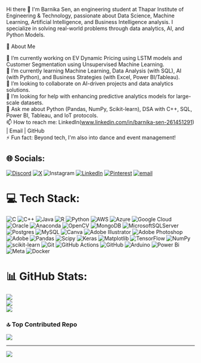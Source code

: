Hi there 👋
I'm Barnika Sen, an engineering student at Thapar Institute of Engineering & Technology, passionate about Data Science, Machine Learning, Artificial Intelligence, and Business Intelligence analysis. I specialize in solving real-world problems through data analytics, AI, and Python Models.

🚀 About Me

🔭 I’m currently working on EV Dynamic Pricing using LSTM models and Customer Segmentation using Unsupervised Machine Learning.</br>
🌱 I’m currently learning Machine Learning, Data Analysis (with SQL), AI (with Python), and Business Strategies (with Excel, Power BI/Tableau).</br>
👯 I’m looking to collaborate on AI-driven projects and data analytics solutions.</br>
🤔 I’m looking for help with enhancing predictive analytics models for large-scale datasets.</br>
💬 Ask me about Python (Pandas, NumPy, Scikit-learn), DSA with C++, SQL, Power BI, Tableau, and IoT protocols.</br>
📫 How to reach me: LinkedIn(www.linkedin.com/in/barnika-sen-261451291) | Email | GitHub</br>
⚡ Fun fact: Beyond tech, I'm also into dance and event management!</br>

## 🌐 Socials:
[![Discord](https://img.shields.io/badge/Discord-%237289DA.svg?logo=discord&logoColor=white)](https://discord.gg/https://discord.gg/X3nSrC4C) [![X](https://img.shields.io/badge/X-black.svg?logo=X&logoColor=white)](https://x.com/Barnikaaaaaaa) ![Instagram](https://img.shields.io/badge/Instagram-%23E4405F.svg?logo=Instagram&logoColor=white) [![LinkedIn](https://img.shields.io/badge/LinkedIn-%230077B5.svg?logo=linkedin&logoColor=white)](https://www.linkedin.com/in/barnika-sen-261451291/) [![Pinterest](https://img.shields.io/badge/Pinterest-%23E60023.svg?logo=Pinterest&logoColor=white)](https://pinterest.com/barnikasen) [![email](https://img.shields.io/badge/Email-D14836?logo=gmail&logoColor=white)](mailto:bsen_be22@thapar.edu) 

# 💻 Tech Stack:
![C](https://img.shields.io/badge/c-%2300599C.svg?style=flat&logo=c&logoColor=white) ![C++](https://img.shields.io/badge/c++-%2300599C.svg?style=flat&logo=c%2B%2B&logoColor=white) ![Java](https://img.shields.io/badge/java-%23ED8B00.svg?style=flat&logo=openjdk&logoColor=white) ![R](https://img.shields.io/badge/r-%23276DC3.svg?style=flat&logo=r&logoColor=white) ![Python](https://img.shields.io/badge/python-3670A0?style=flat&logo=python&logoColor=ffdd54) ![AWS](https://img.shields.io/badge/AWS-%23FF9900.svg?style=flat&logo=amazon-aws&logoColor=white) ![Azure](https://img.shields.io/badge/azure-%230072C6.svg?style=flat&logo=microsoftazure&logoColor=white) ![Google Cloud](https://img.shields.io/badge/GoogleCloud-%234285F4.svg?style=flat&logo=google-cloud&logoColor=white) ![Oracle](https://img.shields.io/badge/Oracle-F80000?style=flat&logo=oracle&logoColor=white) ![Anaconda](https://img.shields.io/badge/Anaconda-%2344A833.svg?style=flat&logo=anaconda&logoColor=white) ![OpenCV](https://img.shields.io/badge/opencv-%23white.svg?style=flat&logo=opencv&logoColor=white) ![MongoDB](https://img.shields.io/badge/MongoDB-%234ea94b.svg?style=flat&logo=mongodb&logoColor=white) ![MicrosoftSQLServer](https://img.shields.io/badge/Microsoft%20SQL%20Server-CC2927?style=flat&logo=microsoft%20sql%20server&logoColor=white) ![Postgres](https://img.shields.io/badge/postgres-%23316192.svg?style=flat&logo=postgresql&logoColor=white) ![MySQL](https://img.shields.io/badge/mysql-4479A1.svg?style=flat&logo=mysql&logoColor=white) ![Canva](https://img.shields.io/badge/Canva-%2300C4CC.svg?style=flat&logo=Canva&logoColor=white) ![Adobe Illustrator](https://img.shields.io/badge/adobe%20illustrator-%23FF9A00.svg?style=flat&logo=adobe%20illustrator&logoColor=white) ![Adobe Photoshop](https://img.shields.io/badge/adobe%20photoshop-%2331A8FF.svg?style=flat&logo=adobe%20photoshop&logoColor=white) ![Adobe](https://img.shields.io/badge/adobe-%23FF0000.svg?style=flat&logo=adobe&logoColor=white) ![Pandas](https://img.shields.io/badge/pandas-%23150458.svg?style=flat&logo=pandas&logoColor=white) ![Scipy](https://img.shields.io/badge/SciPy-%230C55A5.svg?style=flat&logo=scipy&logoColor=%white) ![Keras](https://img.shields.io/badge/Keras-%23D00000.svg?style=flat&logo=Keras&logoColor=white) ![Matplotlib](https://img.shields.io/badge/Matplotlib-%23ffffff.svg?style=flat&logo=Matplotlib&logoColor=black) ![TensorFlow](https://img.shields.io/badge/TensorFlow-%23FF6F00.svg?style=flat&logo=TensorFlow&logoColor=white) ![NumPy](https://img.shields.io/badge/numpy-%23013243.svg?style=flat&logo=numpy&logoColor=white) ![scikit-learn](https://img.shields.io/badge/scikit--learn-%23F7931E.svg?style=flat&logo=scikit-learn&logoColor=white) ![Git](https://img.shields.io/badge/git-%23F05033.svg?style=flat&logo=git&logoColor=white) ![GitHub Actions](https://img.shields.io/badge/github%20actions-%232671E5.svg?style=flat&logo=githubactions&logoColor=white) ![GitHub](https://img.shields.io/badge/github-%23121011.svg?style=flat&logo=github&logoColor=white) ![Arduino](https://img.shields.io/badge/-Arduino-00979D?style=flat&logo=Arduino&logoColor=white) ![Power Bi](https://img.shields.io/badge/power_bi-F2C811?style=flat&logo=powerbi&logoColor=black) ![Meta](https://img.shields.io/badge/Meta-%230467DF.svg?style=flat&logo=Meta&logoColor=white) ![Docker](https://img.shields.io/badge/docker-%230db7ed.svg?style=flat&logo=docker&logoColor=white)
# 📊 GitHub Stats:
![](https://github-readme-stats.vercel.app/api?username=senbarnika&theme=neon&hide_border=false&include_all_commits=false&count_private=false)<br/>
![](https://nirzak-streak-stats.vercel.app/?user=senbarnika&theme=neon&hide_border=false)<br/>
![](https://github-readme-stats.vercel.app/api/top-langs/?username=senbarnika&theme=neon&hide_border=false&include_all_commits=false&count_private=false&layout=compact)

### 🔝 Top Contributed Repo
![](https://github-contributor-stats.vercel.app/api?username=senbarnika&limit=5&theme=chartreuse-dark&combine_all_yearly_contributions=true)

---
[![](https://visitcount.itsvg.in/api?id=senbarnika&icon=2&color=2)](https://visitcount.itsvg.in)

<!-- Proudly created with GPRM ( https://gprm.itsvg.in ) -->



